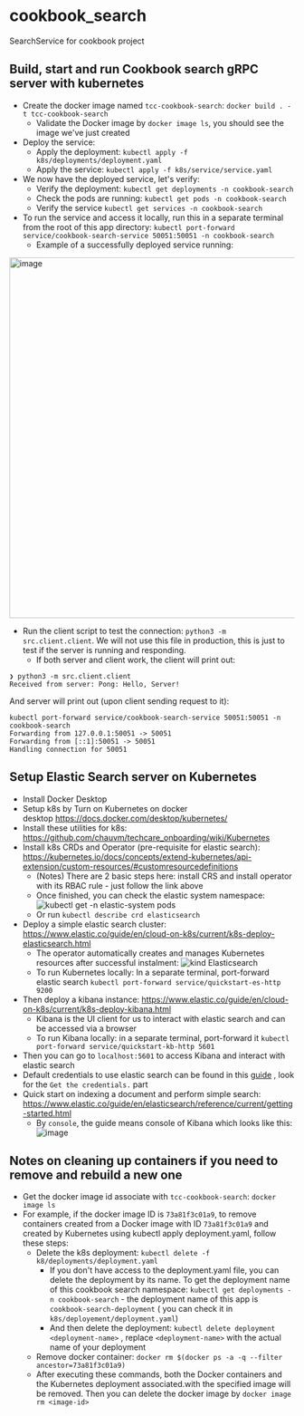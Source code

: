 # cookbook_search
SearchService for cookbook project

## Build, start and run Cookbook search gRPC server with kubernetes
- Create the docker image named `tcc-cookbook-search`: `docker build . -t tcc-cookbook-search`
    - Validate the Docker image by `docker image ls`, you should see the image we've just created
- Deploy the service:
    - Apply the deployment: `kubectl apply -f k8s/deployments/deployment.yaml`
    - Apply the service: `kubectl apply -f k8s/service/service.yaml`
- We now have the deployed service, let's verify:
    - Verify the deployment: `kubectl get deployments -n cookbook-search`
    - Check the pods are running: `kubectl get pods -n cookbook-search`
    - Verify the service `kubectl get services -n cookbook-search`
- To run the service and access it locally, run this in a separate terminal from the root of this app directory: `kubectl port-forward service/cookbook-search-service 50051:50051 -n cookbook-search`
    - Example of a successfully deployed service running:
<img width="637" alt="image" src="https://github.com/user-attachments/assets/9a1064b0-1ee6-47c4-b4a0-86ffc323e8a8" />

- Run the client script to test the connection: `python3 -m src.client.client`. We will not use this file in production, this is just to test if the server is running and responding.
    - If both server and client work, the client will print out:
```
❯ python3 -m src.client.client
Received from server: Pong: Hello, Server!
```
And server will print out (upon client sending request to it):
```
kubectl port-forward service/cookbook-search-service 50051:50051 -n cookbook-search
Forwarding from 127.0.0.1:50051 -> 50051
Forwarding from [::1]:50051 -> 50051
Handling connection for 50051
```

## Setup Elastic Search server on Kubernetes
- Install Docker Desktop
- Setup k8s by Turn on Kubernetes on docker desktop https://docs.docker.com/desktop/kubernetes/
- Install these utilities for k8s: https://github.com/chauvm/techcare_onboarding/wiki/Kubernetes 
- Install k8s CRDs and Operator (pre-requisite for elastic search): https://kubernetes.io/docs/concepts/extend-kubernetes/api-extension/custom-resources/#customresourcedefinitions 
    - (Notes) There are 2 basic steps here: install CRS and install operator with its RBAC rule - just follow the link above
    - Once finished, you can check the elastic system namespace:
      ![kubectl get -n elastic-system pods](https://github.com/user-attachments/assets/79c56c3c-19e0-4505-9278-3ce699adc339)
    - Or run `kubectl describe crd elasticsearch`    
- Deploy a simple elastic search cluster: https://www.elastic.co/guide/en/cloud-on-k8s/current/k8s-deploy-elasticsearch.html 
    - The operator automatically creates and manages Kubernetes resources after successful instalment:
      ![kind Elasticsearch](https://github.com/user-attachments/assets/5b0e7128-38ad-4a2e-9747-78a40828dee0)
    - To run Kubernetes locally: In a separate terminal, port-forward elastic search `kubectl port-forward service/quickstart-es-http 9200`
- Then deploy a kibana instance: https://www.elastic.co/guide/en/cloud-on-k8s/current/k8s-deploy-kibana.html
    - Kibana is the UI client for us to interact with elastic search and can be accessed via a browser
    - To run Kibana locally: in a separate terminal, port-forward it `kubectl port-forward service/quickstart-kb-http 5601`
- Then you can go to `localhost:5601` to access Kibana and interact with elastic search
- Default credentials to use elastic search can be found in this [guide](https://www.elastic.co/guide/en/cloud-on-k8s/current/k8s-deploy-elasticsearch.html) , look for the `Get the credentials.` part
- Quick start on indexing a document and perform simple search: https://www.elastic.co/guide/en/elasticsearch/reference/current/getting-started.html
    -  By `console`, the guide means console of Kibana which looks like this:
      ![image](https://github.com/user-attachments/assets/42598351-303e-4343-82ad-58d06d48b83a)



## Notes on cleaning up containers if you need to remove and rebuild a new one
- Get the docker image id associate with `tcc-cookbook-search`: `docker image ls`
- For example, if the docker image ID is `73a81f3c01a9`, to remove containers created from a Docker image with ID `73a81f3c01a9` and created by Kubernetes using kubectl apply deployment.yaml, follow these steps:
    - Delete the k8s deployment: `kubectl delete -f k8/deployments/deployment.yaml`
        - If you don't have access to the deployment.yaml file, you can delete the deployment by its name. To get the deployment name of this cookbook search namespace: `kubectl get deployments -n cookbook-search` - the deployment name of this app is `cookbook-search-deployment` ( you can check it in `k8s/deployement/deployment.yaml`)
        - And then delete the deployment: `kubectl delete deployment <deployment-name>` , replace `<deployment-name>` with the actual name of your deployment
    - Remove docker container: `docker rm $(docker ps -a -q --filter ancestor=73a81f3c01a9)`
    - After executing these commands, both the Docker containers and the Kubernetes deployment associated.with the specified image will be removed. Then you can delete the docker image by `docker image rm <image-id>`
